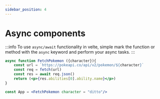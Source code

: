 ```yaml
---
sidebar_position: 4
---
```



# Async components

:::info 
To use `async/await` functionality in velte, simple mark the function or method with the `async` keyword and perform your async tasks.
:::

```jsx title="FetchPokemon.jsx"
async function FetchPokemon ({character}){
    const url = `https://pokeapi.co/api/v2/pokemon/${character}`
    const req = fetch(url)
    const res = await req.json()
    return (<p>{res.abilities[0].ability.name}</p>)
}

const App = <FetchPokemon character = "ditto"/>
```